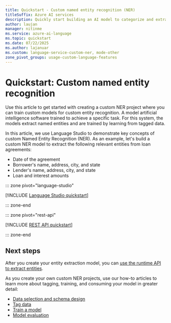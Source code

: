 ```yaml
---
title: Quickstart - Custom named entity recognition (NER)
titleSuffix: Azure AI services
description: Quickly start building an AI model to categorize and extract information from unstructured text.
author: laujan
manager: nitinme
ms.service: azure-ai-language
ms.topic: quickstart
ms.date: 07/22/2025
ms.author: lajanuar
ms.custom: language-service-custom-ner, mode-other
zone_pivot_groups: usage-custom-language-features
---
```


# Quickstart: Custom named entity recognition

Use this article to get started with creating a custom NER project where you can train custom models for custom entity recognition. A model artificial intelligence software trained to achieve a specific task. For this system, the models extract named entities and are trained by learning from tagged data.

In this article, we use Language Studio to demonstrate key concepts of custom Named Entity Recognition (NER). As an example, let's build a custom NER model to extract the following relevant entities from loan agreements:

* Date of the agreement
* Borrower's name, address, city, and state
* Lender's name, address, city, and state
* Loan and interest amounts

::: zone pivot="language-studio"

[!INCLUDE [Language Studio quickstart](includes/quickstarts/language-studio.md)]

::: zone-end

::: zone pivot="rest-api"

[!INCLUDE [REST API quickstart](includes/quickstarts/rest-api.md)]

::: zone-end

## Next steps

After you create your entity extraction model, you can [use the runtime API to extract entities](how-to/call-api.md).

As you create your own custom NER projects, use our how-to articles to learn more about tagging, training, and consuming your model in greater detail:

* [Data selection and schema design](how-to/design-schema.md)
* [Tag data](how-to/tag-data.md)
* [Train a model](how-to/train-model.md)
* [Model evaluation](how-to/view-model-evaluation.md)
